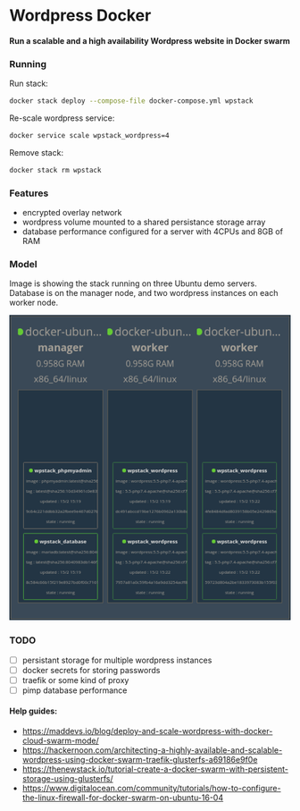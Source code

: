# Wordpress Docker

#### Run a scalable and a high availability Wordpress website in Docker swarm

### Running

Run stack:

```bash
docker stack deploy --compose-file docker-compose.yml wpstack
```

Re-scale wordpress service:

```bash
docker service scale wpstack_wordpress=4
```

Remove stack:

```bash
docker stack rm wpstack
```

### Features

- encrypted overlay network
- wordpress volume mounted to a shared persistance storage array
- database performance configured for a server with 4CPUs and 8GB of RAM

### Model

Image is showing the stack running on three Ubuntu demo servers. Database is on the manager node, and two wordpress instances on each worker node.

![Model](model.png)

### TODO

- [ ] persistant storage for multiple wordpress instances
- [ ] docker secrets for storing passwords
- [ ] traefik or some kind of proxy
- [ ] pimp database performance

#### Help guides:

- https://maddevs.io/blog/deploy-and-scale-wordpress-with-docker-cloud-swarm-mode/
- https://hackernoon.com/architecting-a-highly-available-and-scalable-wordpress-using-docker-swarm-traefik-glusterfs-a69186e9f0e
- https://thenewstack.io/tutorial-create-a-docker-swarm-with-persistent-storage-using-glusterfs/
- https://www.digitalocean.com/community/tutorials/how-to-configure-the-linux-firewall-for-docker-swarm-on-ubuntu-16-04
